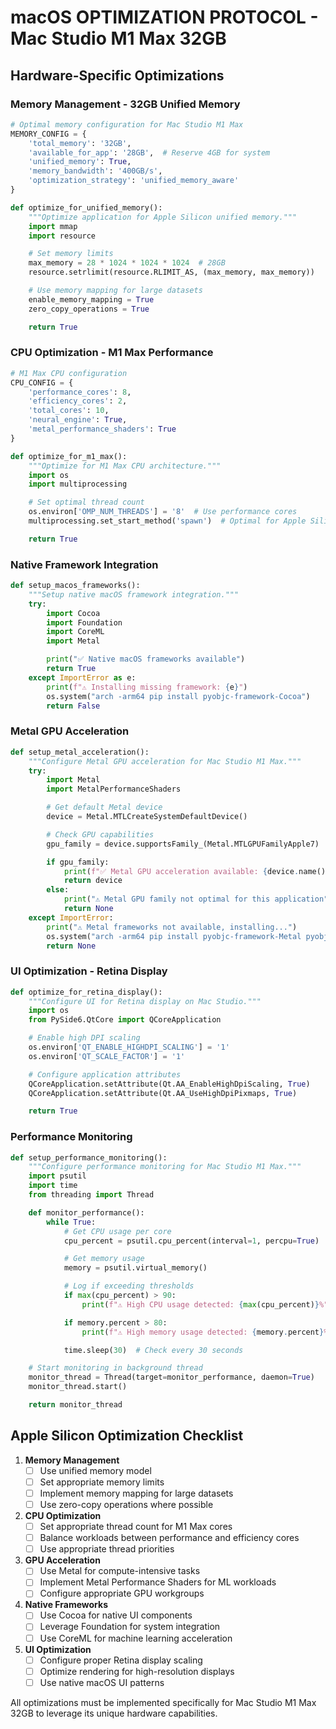 # macOS OPTIMIZATION PROTOCOL - Mac Studio M1 Max 32GB

## Hardware-Specific Optimizations

### Memory Management - 32GB Unified Memory
```python
# Optimal memory configuration for Mac Studio M1 Max
MEMORY_CONFIG = {
    'total_memory': '32GB',
    'available_for_app': '28GB',  # Reserve 4GB for system
    'unified_memory': True,
    'memory_bandwidth': '400GB/s',
    'optimization_strategy': 'unified_memory_aware'
}

def optimize_for_unified_memory():
    """Optimize application for Apple Silicon unified memory."""
    import mmap
    import resource

    # Set memory limits
    max_memory = 28 * 1024 * 1024 * 1024  # 28GB
    resource.setrlimit(resource.RLIMIT_AS, (max_memory, max_memory))

    # Use memory mapping for large datasets
    enable_memory_mapping = True
    zero_copy_operations = True

    return True
```

### CPU Optimization - M1 Max Performance
```python
# M1 Max CPU configuration
CPU_CONFIG = {
    'performance_cores': 8,
    'efficiency_cores': 2,
    'total_cores': 10,
    'neural_engine': True,
    'metal_performance_shaders': True
}

def optimize_for_m1_max():
    """Optimize for M1 Max CPU architecture."""
    import os
    import multiprocessing

    # Set optimal thread count
    os.environ['OMP_NUM_THREADS'] = '8'  # Use performance cores
    multiprocessing.set_start_method('spawn')  # Optimal for Apple Silicon

    return True
```

### Native Framework Integration
```python
def setup_macos_frameworks():
    """Setup native macOS framework integration."""
    try:
        import Cocoa
        import Foundation
        import CoreML
        import Metal

        print("✅ Native macOS frameworks available")
        return True
    except ImportError as e:
        print(f"⚠️ Installing missing framework: {e}")
        os.system("arch -arm64 pip install pyobjc-framework-Cocoa")
        return False
```

### Metal GPU Acceleration
```python
def setup_metal_acceleration():
    """Configure Metal GPU acceleration for Mac Studio M1 Max."""
    try:
        import Metal
        import MetalPerformanceShaders

        # Get default Metal device
        device = Metal.MTLCreateSystemDefaultDevice()

        # Check GPU capabilities
        gpu_family = device.supportsFamily_(Metal.MTLGPUFamilyApple7)

        if gpu_family:
            print(f"✅ Metal GPU acceleration available: {device.name()}")
            return device
        else:
            print("⚠️ Metal GPU family not optimal for this application")
            return None
    except ImportError:
        print("⚠️ Metal frameworks not available, installing...")
        os.system("arch -arm64 pip install pyobjc-framework-Metal pyobjc-framework-MetalPerformanceShaders")
        return None
```

### UI Optimization - Retina Display
```python
def optimize_for_retina_display():
    """Configure UI for Retina display on Mac Studio."""
    import os
    from PySide6.QtCore import QCoreApplication

    # Enable high DPI scaling
    os.environ['QT_ENABLE_HIGHDPI_SCALING'] = '1'
    os.environ['QT_SCALE_FACTOR'] = '1'

    # Configure application attributes
    QCoreApplication.setAttribute(Qt.AA_EnableHighDpiScaling, True)
    QCoreApplication.setAttribute(Qt.AA_UseHighDpiPixmaps, True)

    return True
```

### Performance Monitoring
```python
def setup_performance_monitoring():
    """Configure performance monitoring for Mac Studio M1 Max."""
    import psutil
    import time
    from threading import Thread

    def monitor_performance():
        while True:
            # Get CPU usage per core
            cpu_percent = psutil.cpu_percent(interval=1, percpu=True)

            # Get memory usage
            memory = psutil.virtual_memory()

            # Log if exceeding thresholds
            if max(cpu_percent) > 90:
                print(f"⚠️ High CPU usage detected: {max(cpu_percent)}%")

            if memory.percent > 80:
                print(f"⚠️ High memory usage detected: {memory.percent}%")

            time.sleep(30)  # Check every 30 seconds

    # Start monitoring in background thread
    monitor_thread = Thread(target=monitor_performance, daemon=True)
    monitor_thread.start()

    return monitor_thread
```

## Apple Silicon Optimization Checklist

1. **Memory Management**
   - [ ] Use unified memory model
   - [ ] Set appropriate memory limits
   - [ ] Implement memory mapping for large datasets
   - [ ] Use zero-copy operations where possible

2. **CPU Optimization**
   - [ ] Set appropriate thread count for M1 Max cores
   - [ ] Balance workloads between performance and efficiency cores
   - [ ] Use appropriate thread priorities

3. **GPU Acceleration**
   - [ ] Use Metal for compute-intensive tasks
   - [ ] Implement Metal Performance Shaders for ML workloads
   - [ ] Configure appropriate GPU workgroups

4. **Native Frameworks**
   - [ ] Use Cocoa for native UI components
   - [ ] Leverage Foundation for system integration
   - [ ] Use CoreML for machine learning acceleration

5. **UI Optimization**
   - [ ] Configure proper Retina display scaling
   - [ ] Optimize rendering for high-resolution displays
   - [ ] Use native macOS UI patterns

All optimizations must be implemented specifically for Mac Studio M1 Max 32GB to leverage its unique hardware capabilities.
